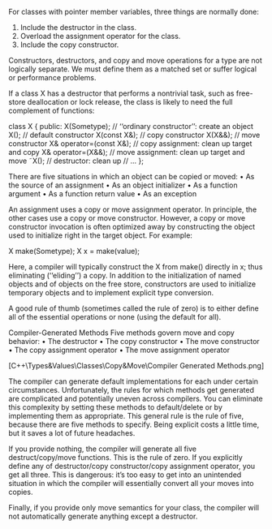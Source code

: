 For classes with pointer member variables, three things are normally done:
1. Include the destructor in the class.
2. Overload the assignment operator for the class.
3. Include the copy constructor.


Constructors, destructors, and copy and move operations for a type are not logically separate. We must define them as a matched set or suffer logical or performance problems.

If a class X has a destructor that performs a nontrivial task, such as free-store deallocation or lock release, the class is likely to need the full complement of functions:

class X {
public:
  X(Sometype);            // ‘‘ordinary constructor’’: create an object
  X();                    // default constructor
  X(const X&);            // copy constructor
  X(X&&);                 // move constructor
  X& operator=(const X&); // copy assignment: clean up target and copy
  X& operator=(X&&);      // move assignment: clean up target and move
  ˜X();                   // destructor: clean up
  // ...
};

There are five situations in which an object can be copied or moved:
• As the source of an assignment
• As an object initializer
• As a function argument
• As a function return value
• As an exception

An assignment uses a copy or move assignment operator. In principle, the other cases use a copy or move constructor. However, a copy or move constructor invocation is often optimized away by constructing the object used to initialize right in the target object. For example:

X make(Sometype);
X x = make(value);

Here, a compiler will typically construct the X from make() directly in x; thus eliminating (‘‘eliding’’) a copy. In addition to the initialization of named objects and of objects on the free store, constructors are used to initialize temporary objects and to implement explicit type conversion.

A good rule of thumb (sometimes called the rule of zero) is to either define all of the essential operations or none (using the default for all).


Compiler-Generated Methods
Five methods govern move and copy behavior:
•	 The destructor
•	 The copy constructor
•	 The move constructor
•	 The copy assignment operator
•	 The move assignment operator

[C++\Types&Values\Classes\Copy&Move\Compiler Generated Methods.png]

The compiler can generate default implementations for each under certain circumstances. Unfortunately, the rules for which methods get generated are complicated and potentially uneven across compilers. You can eliminate this complexity by setting these methods to default/delete or by implementing them as appropriate. This general rule is the rule of five, because there are five methods to specify. Being explicit costs a little time, but it saves a lot of future headaches.

If you provide nothing, the compiler will generate all five destruct/copy/move functions. This is the rule of zero. If you explicitly define any of destructor/copy constructor/copy assignment operator, you get all three. This is dangerous: it’s too easy to get into an unintended situation in which the compiler will essentially convert all your moves into copies.

Finally, if you provide only move semantics for your class, the compiler will not automatically generate anything except a destructor.
